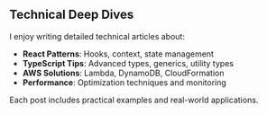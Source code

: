 ## Technical Deep Dives

I enjoy writing detailed technical articles about:

- **React Patterns**: Hooks, context, state management
- **TypeScript Tips**: Advanced types, generics, utility types
- **AWS Solutions**: Lambda, DynamoDB, CloudFormation
- **Performance**: Optimization techniques and monitoring

Each post includes practical examples and real-world applications.
